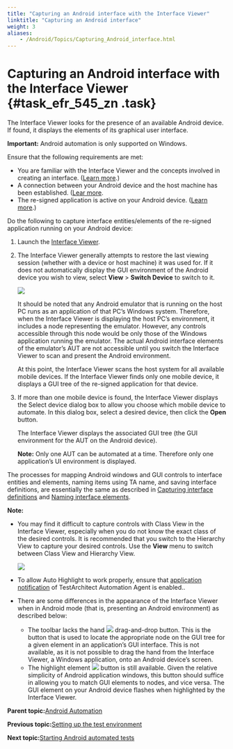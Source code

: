 ```yaml
--- 
title: "Capturing an Android interface with the Interface Viewer"
linktitle: "Capturing an Android interface"
weight: 3
aliases: 
    - /Android/Topics/Capturing_Android_interface.html
---
```

# Capturing an Android interface with the Interface Viewer {#task_efr_545_zn .task}

The Interface Viewer looks for the presence of an available Android device. If found, it displays the elements of its graphical user interface.

**Important:** Android automation is only supported on Windows.

Ensure that the following requirements are met:

-   You are familiar with the Interface Viewer and the concepts involved in creating an interface. \([Learn more](../../TA_Help/Topics/Interface_def_Viewer.html).\)
-   A connection between your Android device and the host machine has been established. \([Lear more](Setting_up_installation_target_devices.html).
-   The re-signed application is active on your Android device. \([Learn more](Launching_an_AUT.html).\)

Do the following to capture interface entities/elements of the re-signed application running on your Android device:

1.  Launch the [Interface Viewer](../../TA_Help/Topics/Interface_def_Viewer_Starting.html).

2.  The Interface Viewer generally attempts to restore the last viewing session \(whether with a device or host machine\) it was used for. If it does not automatically display the GUI environment of the Android device you wish to view, select **View** \> **Switch Device** to switch to it.

    ![](../Images/android_17.png)

    It should be noted that any Android emulator that is running on the host PC runs as an application of that PC’s Windows system. Therefore, when the Interface Viewer is displaying the host PC’s environment, it includes a node representing the emulator. However, any controls accessible through this node would be only those of the Windows application running the emulator. The actual Android interface elements of the emulator’s AUT are not accessible until you switch the Interface Viewer to scan and present the Android environment.

    At this point, the Interface Viewer scans the host system for all available mobile devices. If the Interface Viewer finds only one mobile device, it displays a GUI tree of the re-signed application for that device.

3.  If more than one mobile device is found, the Interface Viewer displays the Select device dialog box to allow you choose which mobile device to automate. In this dialog box, select a desired device, then click the **Open** button.

    The Interface Viewer displays the associated GUI tree \(the GUI environment for the AUT on the Android device\).

    **Note:** Only one AUT can be automated at a time. Therefore only one application’s UI environment is displayed.


The processes for mapping Android windows and GUI controls to interface entities and elements, naming items using TA name, and saving interface definitions, are essentially the same as described in [Capturing interface definitions](../../TA_Help/Topics/Interface_def_capturing.html) and [Naming interface elements](../../TA_Help/Topics/Interface_def_naming.html).

**Note:**

-   You may find it difficult to capture controls with Class View in the Interface Viewer, especially when you do not know the exact class of the desired controls. It is recommended that you switch to the Hierarchy View to capture your desired controls. Use the **View** menu to switch between Class View and Hierarchy View.

    ![](../Images/android_hierarchy_view.png)

-   To allow Auto Highlight to work properly, ensure that [application notification](../../TA_FAQ/Topics/faq.tshoot.Android_viewer_not_working.html) of TestArchitect Automation Agent is enabled..
-   There are some differences in the appearance of the Interface Viewer when in Android mode \(that is, presenting an Android environment\) as described below:
    -   The toolbar lacks the hand ![](../Images/android_18.png) drag-and-drop button. This is the button that is used to locate the appropriate node on the GUI tree for a given element in an application’s GUI interface. This is not available, as it is not possible to drag the hand from the Interface Viewer, a Windows application, onto an Android device’s screen.
    -   The highlight element ![](../Images/android_19.png) button is still available. Given the relative simplicity of Android application windows, this button should suffice in allowing you to match GUI elements to nodes, and vice versa. The GUI element on your Android device flashes when highlighted by the Interface Viewer.

**Parent topic:**[Android Automation](../../Android/Topics/Android_Automation_begin.html)

**Previous topic:**[Setting up the test environment](../../Android/Topics/Setting_up_the_test_enviroment.html)

**Next topic:**[Starting Android automated tests](../../Android/Topics/Android_execution.html)


